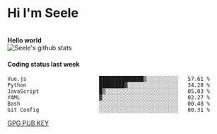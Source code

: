 <h1>Hi I'm Seele</h1>
<br>
<b> Hello world</b>
<br>
<img src="https://github-readme-stats-eight-jade.vercel.app/api?username=Seele0oO&show_icons=true&icon_color=0366d6&bg_color=ffffff&hide_title=true&hide=contribs&include_all_commits=true" alt="Seele's github stats"/>
<br>

<h4>Coding status last week </h4>

<!--START_SECTION:waka-->

```text
Vue.js                       ██████████████▒░░░░░░░░░░   57.61 %
Python                       ████████▓░░░░░░░░░░░░░░░░   34.28 %
JavaScript                   █▒░░░░░░░░░░░░░░░░░░░░░░░   05.03 %
YAML                         ▓░░░░░░░░░░░░░░░░░░░░░░░░   02.27 %
Bash                         ░░░░░░░░░░░░░░░░░░░░░░░░░   00.48 %
Git Config                   ░░░░░░░░░░░░░░░░░░░░░░░░░   00.31 %
```

<!--END_SECTION:waka-->



[GPG PUB KEY](https://keys.openpgp.org/vks/v1/by-fingerprint/3FCE91BF5B9666B55B67213C4C57B7824A5B6680)

